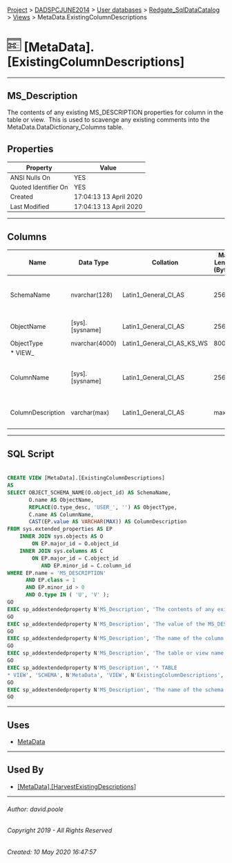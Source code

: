 #### 

[Project](../../../../readme.md) > [DADSPCJUNE2014](../../../readme.md) > [User databases](../../readme.md) > [Redgate_SqlDataCatalog](../readme.md) > [Views](Views.md) > MetaData.ExistingColumnDescriptions

# ![Views](../../../../Images/View32.png) [MetaData].[ExistingColumnDescriptions]

---

## <a name="#description"></a>MS_Description

The contents of any existing MS_DESCRIPTION properties for column in the table or view.  This is used to scavenge any existing comments into the MetaData.DataDictionary_Columns table.

## <a name="#properties"></a>Properties

| Property | Value |
|---|---|
| ANSI Nulls On | YES |
| Quoted Identifier On | YES |
| Created | 17:04:13 13 April 2020 |
| Last Modified | 17:04:13 13 April 2020 |


---

## <a name="#columns"></a>Columns

| Name | Data Type | Collation | Max Length (Bytes) | Description |
|---|---|---|---|---|
| SchemaName | nvarchar(128) | Latin1_General_CI_AS | 256 | _The name of the schema in which the table or view containing the column resides_ |
| ObjectName | [sys].[sysname] | Latin1_General_CI_AS | 256 | _The table or view name in which the column resides_ |
| ObjectType | nvarchar(4000) | Latin1_General_CI_AS_KS_WS | 8000 | _* TABLE
* VIEW_ |
| ColumnName | [sys].[sysname] | Latin1_General_CI_AS | 256 | _The name of the column for which the value of the MS_DESCRIPTION will be scavenged_ |
| ColumnDescription | varchar(max) | Latin1_General_CI_AS | max | _The value of the MS_DESCRIPTION property for the column._ |


---

## <a name="#sqlscript"></a>SQL Script

```sql

CREATE VIEW [MetaData].[ExistingColumnDescriptions]
AS
SELECT OBJECT_SCHEMA_NAME(O.object_id) AS SchemaName,
       O.name AS ObjectName,
       REPLACE(O.type_desc, 'USER_', '') AS ObjectType,
       C.name AS ColumnName,
       CAST(EP.value AS VARCHAR(MAX)) AS ColumnDescription
FROM sys.extended_properties AS EP
    INNER JOIN sys.objects AS O
        ON EP.major_id = O.object_id
    INNER JOIN sys.columns AS C
        ON EP.major_id = C.object_id
           AND EP.minor_id = C.column_id
WHERE EP.name = 'MS_DESCRIPTION'
      AND EP.class = 1
      AND EP.minor_id > 0
      AND O.type IN ( 'U', 'V' );
GO
EXEC sp_addextendedproperty N'MS_Description', 'The contents of any existing MS_DESCRIPTION properties for column in the table or view.  This is used to scavenge any existing comments into the MetaData.DataDictionary_Columns table.', 'SCHEMA', N'MetaData', 'VIEW', N'ExistingColumnDescriptions', NULL, NULL
GO
EXEC sp_addextendedproperty N'MS_Description', 'The value of the MS_DESCRIPTION property for the column.', 'SCHEMA', N'MetaData', 'VIEW', N'ExistingColumnDescriptions', 'COLUMN', N'ColumnDescription'
GO
EXEC sp_addextendedproperty N'MS_Description', 'The name of the column for which the value of the MS_DESCRIPTION will be scavenged', 'SCHEMA', N'MetaData', 'VIEW', N'ExistingColumnDescriptions', 'COLUMN', N'ColumnName'
GO
EXEC sp_addextendedproperty N'MS_Description', 'The table or view name in which the column resides', 'SCHEMA', N'MetaData', 'VIEW', N'ExistingColumnDescriptions', 'COLUMN', N'ObjectName'
GO
EXEC sp_addextendedproperty N'MS_Description', '* TABLE
* VIEW', 'SCHEMA', N'MetaData', 'VIEW', N'ExistingColumnDescriptions', 'COLUMN', N'ObjectType'
GO
EXEC sp_addextendedproperty N'MS_Description', 'The name of the schema in which the table or view containing the column resides', 'SCHEMA', N'MetaData', 'VIEW', N'ExistingColumnDescriptions', 'COLUMN', N'SchemaName'
GO

```


---

## <a name="#uses"></a>Uses

* [MetaData](../Security/Schemas/MetaData.md)


---

## <a name="#usedby"></a>Used By

* [[MetaData].[HarvestExistingDescriptions]](../Programmability/Stored_Procedures/HarvestExistingDescriptions.md)


---

###### Author:  david.poole

###### Copyright 2019 - All Rights Reserved

###### Created: 10 May 2020 16:47:57

